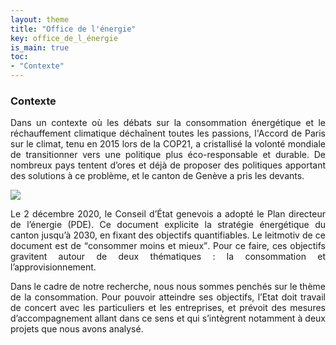 ```yaml
---
layout: theme
title: "Office de l'énergie"
key: office_de_l_énergie
is_main: true
toc:
- "Contexte"
---
```


### Contexte
<div align="justify"><p>Dans un contexte où les débats sur la consommation énergétique et le réchauffement climatique déchaînent toutes les passions, l'Accord de Paris sur le climat, tenu en 2015 lors de la COP21, a cristallisé la volonté mondiale de transitionner vers une politique plus éco-responsable et durable. De nombreux pays tentent d’ores et déjà de proposer des politiques apportant des solutions à ce problème, et le canton de Genève a pris les devants.</p>

<img src="https://www.ge.ch/media/styles/xl_2_col_1460x648/public/illustration/2020-11/PDE_IMAGE_V2RGB.jpg?h=198a5201&itok=CXuZAcFx" />

<p>Le 2 décembre 2020, le Conseil d’État genevois a adopté le Plan directeur de l’énergie (PDE). Ce document explicite la stratégie énergétique du canton jusqu’à 2030, en fixant des objectifs quantifiables. Le leitmotiv de ce document est de <q>consommer moins et mieux</q>. Pour ce faire, ces objectifs gravitent autour de deux thématiques : la consommation et l’approvisionnement.</p>

<p>Dans le cadre de notre recherche, nous nous sommes penchés sur le thème de la consommation. Pour pouvoir atteindre ses objectifs, l’Etat doit travail de concert avec les particuliers et les entreprises, et prévoit des mesures d’accompagnement allant dans ce sens et qui s’intègrent notamment à deux projets que nous avons analysé.</p></div>
